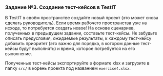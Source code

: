 <h3 id="задание-4-создание-тест-кейсов-в-testit">Задание №3. Создание тест-кейсов в TestIT</h3>

В TestIT в своём пространстве создайте новый проект (это может снова сделать руководитель). Если время рабочего пространства уже на исходе, то потребуется создать новое! На основе сценариев, полученных в предыдущем задании, составьте тест-кейсы. Не забудьте описать предусловия, ожидаемые результаты, к каждому тест-кейсу добавить приоритет (это важно для порядка, в котором данные тест-кейсы будут выполнять) и время, которое потребуется на его выполнение.

Полученные тест-кейсы экспортируйте в формате xlsx и загрузите в папку `src/` в корень проекта под названием `exercise4.xlsx`.
